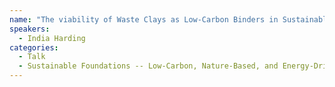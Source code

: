 ```yaml
---
name: "The viability of Waste Clays as Low-Carbon Binders in Sustainable Earthen Construction"
speakers:
  - India Harding
categories:
  - Talk
  - Sustainable Foundations -- Low-Carbon, Nature-Based, and Energy-Driven Solutions
---
```


